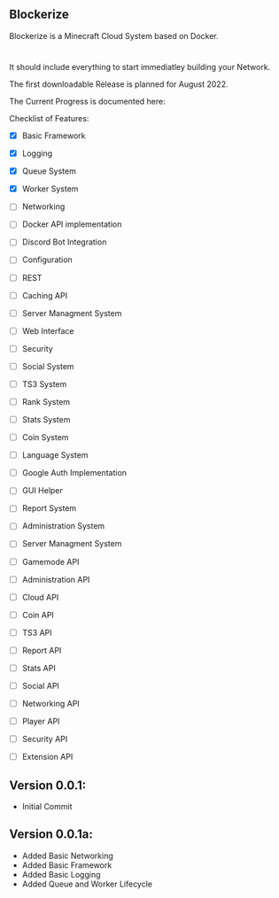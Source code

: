 ## Blockerize

Blockerize is a Minecraft Cloud System based on Docker.
#

 It should include everything to start immediatley building your Network.
 
 The first downloadable Release is planned for August 2022.
 
 The Current Progress is documented here:

Checklist of Features:
 - [X] Basic Framework
 - [X] Logging
 - [X] Queue System
 - [X] Worker System
 - [ ] Networking
 - [ ] Docker API implementation
 - [ ] Discord Bot Integration
 - [ ] Configuration 
 - [ ] REST
 - [ ] Caching API
 - [ ] Server Managment System
 - [ ] Web Interface
 - [ ] Security 
 - [ ] Social System
 - [ ] TS3 System
 - [ ] Rank System
 - [ ] Stats System
 - [ ] Coin System
 - [ ] Language System
 - [ ] Google Auth Implementation
 - [ ] GUI Helper
 - [ ] Report System
 - [ ] Administration System
 - [ ] Server Managment System
 - [ ] Gamemode API
 - [ ] Administration API
 - [ ] Cloud API
 - [ ] Coin API
 - [ ] TS3 API
 - [ ] Report API
 - [ ] Stats API
 - [ ] Social API
 - [ ] Networking API
 - [ ] Player API
 - [ ] Security API
 - [ ] Extension API


Version 0.0.1:
- 
- Initial Commit

Version 0.0.1a:
- 
- Added Basic Networking
- Added Basic Framework
- Added Basic Logging
- Added Queue and Worker Lifecycle

 




